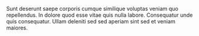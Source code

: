 Sunt deserunt saepe corporis cumque similique voluptas veniam quo repellendus.
In dolore quod esse vitae quis nulla labore.
Consequatur unde quis consequatur.
Ullam deleniti sed sed aperiam sint sed et veniam maiores.